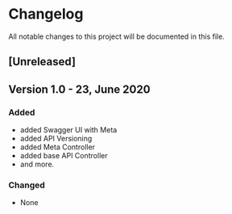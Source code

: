 # Changelog

All notable changes to this project will be documented in this file.

## [Unreleased]
## Version 1.0 - 23, June 2020

### Added
- added Swagger UI with Meta
- added API Versioning
- added Meta Controller
- added base API Controller
- and more.

### Changed
- None